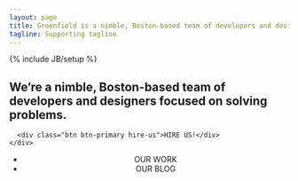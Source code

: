```yaml
---
layout: page
title: Greenfield is a nimble, Boston-based team of developers and designers.
tagline: Supporting tagline
---
```

{% include JB/setup %}

<section class="header">
<div class="row">
  <div class="col-xs-offset-2 col-xs-8 col-lg-offset-3 col-lg-6">
    <div class="page-header">
      <h1>
        We’re a nimble, Boston-based team of developers and designers focused on solving problems.
      </h1>
    
      <div class="btn btn-primary hire-us">HIRE US!</div>
    </div>
  </div>
</div>
</section>


<section class="page-body">

  <div class="title">
    <center>
      <ul class="list-inline">
        <li>OUR WORK</li>
        <li>OUR BLOG</li>
      </ul>
    </center>
  </div>
</section>

